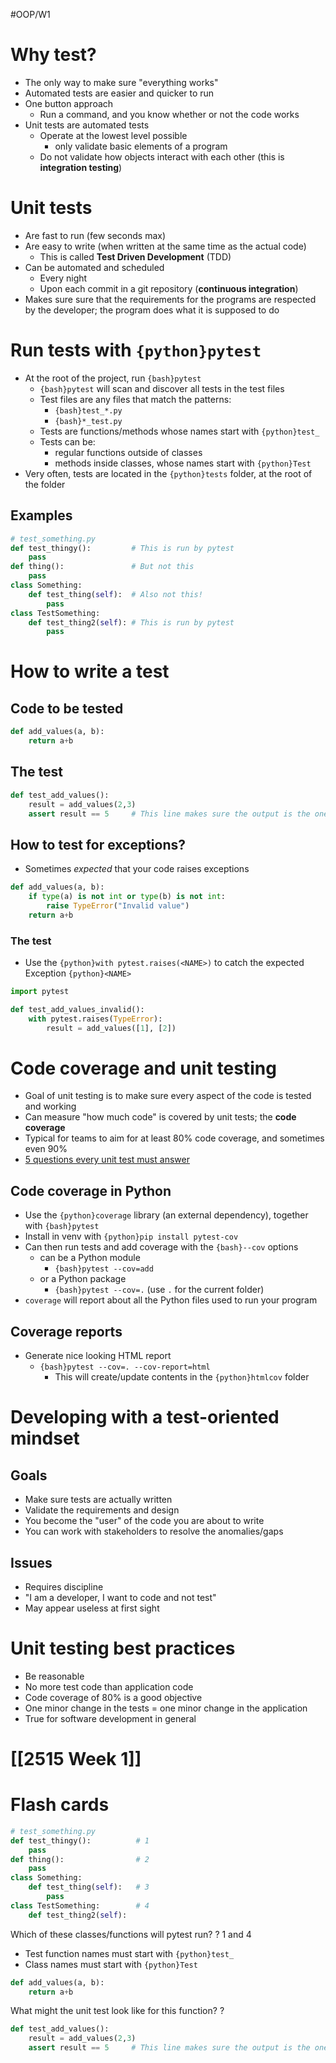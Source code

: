 #OOP/W1
# Why test?

- The only way to make sure "everything works"
- Automated tests are easier and quicker to run
- One button approach
	- Run a command, and you know whether or not the code works
- Unit tests are automated tests
	- Operate at the lowest level possible
		- only validate basic elements of a program
	- Do not validate how objects interact with each other (this is **integration testing**)

# Unit tests

- Are fast to run (few seconds max)
- Are easy to write (when written at the same time as the actual code)
	- This is called **Test Driven Development** (TDD)
- Can be automated and scheduled
	- Every night
	- Upon each commit in a git repository (**continuous integration**)
- Makes sure sure that the requirements for the programs are respected by the developer; the program does what it is supposed to do

# Run tests with `{python}pytest`

- At the root of the project, run `{bash}pytest`
	- `{bash}pytest` will scan and discover all tests in the test files
	- Test files are any files that match the patterns:
		- `{bash}test_*.py`
		- `{bash}*_test.py`
	- Tests are functions/methods whose names start with `{python}test_`
	- Tests can be:
		- regular functions outside of classes
		- methods inside classes, whose names start with `{python}Test`
- Very often, tests are located in the `{python}tests` folder, at the root of the folder
## Examples

```python
# test_something.py  
def test_thingy():         # This is run by pytest  
	pass  
def thing():               # But not this  
	pass  
class Something:  
	def test_thing(self):  # Also not this!  
		pass  
class TestSomething:  
	def test_thing2(self): # This is run by pytest  
		pass
```

# How to write a test

## Code to be tested
```python
def add_values(a, b):
	return a+b
```

## The test
```python
def test_add_values():
	result = add_values(2,3)
	assert result == 5     # This line makes sure the output is the one we expect
```

## How to test for exceptions?

- Sometimes *expected* that your code raises exceptions
```python
def add_values(a, b):  
	if type(a) is not int or type(b) is not int:  
		raise TypeError("Invalid value")  
	return a+b
```
### The test
- Use the `{python}with pytest.raises(<NAME>)` to catch the expected Exception `{python}<NAME>`
```python
import pytest  

def test_add_values_invalid():  
	with pytest.raises(TypeError):  
		result = add_values([1], [2])
```

# Code coverage and unit testing

- Goal of unit testing is to make sure every aspect of the code is tested and working
- Can measure "how much code" is covered by unit tests; the **code coverage**
- Typical for teams to aim for at least 80% code coverage, and sometimes even 90%
- [5 questions every unit test must answer](https://medium.com/javascript-scene/what-every-unit-test-needs-f6cd34d9836d)

## Code coverage in Python

- Use the `{python}coverage` library (an external dependency), together with `{bash}pytest`
- Install in venv with `{python}pip install pytest-cov`
- Can then run tests and add coverage with the `{bash}--cov` options
	- can be a Python module
		- `{bash}pytest --cov=add`
	- or a Python package
		- `{bash}pytest --cov=.` (use `.` for the current folder)
- `coverage` will report about all the Python files used to run your program

## Coverage reports

- Generate nice looking HTML report
	- `{bash}pytest --cov=. --cov-report=html`
		- This will create/update contents in the `{python}htmlcov` folder 

# Developing with a test-oriented mindset
## Goals

- Make sure tests are actually written
- Validate the requirements and design
- You become the "user" of the code you are about to write
- You can work with stakeholders to resolve the anomalies/gaps
## Issues

- Requires discipline
- "I am a developer, I want to code and not test"
- May appear useless at first sight

# Unit testing best practices

- Be reasonable
- No more test code than application code
- Code coverage of 80% is a good objective
- One minor change in the tests = one minor change in the application
- True for software development in general

# [[2515 Week 1]]


# Flash cards

```python
# test_something.py  
def test_thingy():          # 1
	pass  
def thing():                # 2
	pass  
class Something:  
	def test_thing(self):   # 3
		pass  
class TestSomething:        # 4
	def test_thing2(self): 
```
Which of these classes/functions will pytest run?
?
1 and 4
- Test function names must start with `{python}test_` 
- Class names must start with `{python}Test`
<!--SR:!2024-09-21,3,250-->

```python
def add_values(a, b):
	return a+b
```
What might the unit test look like for this function?
?
```python
def test_add_values():
	result = add_values(2,3)
	assert result == 5     # This line makes sure the output is the one we expect
```
<!--SR:!2024-09-19,1,230-->

